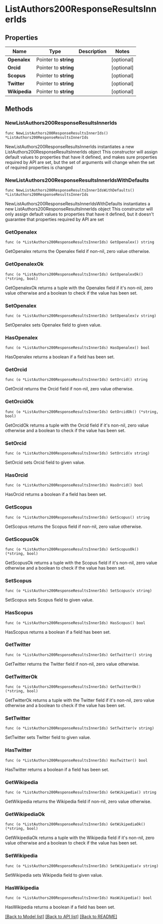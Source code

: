 # ListAuthors200ResponseResultsInnerIds

## Properties

Name | Type | Description | Notes
------------ | ------------- | ------------- | -------------
**Openalex** | Pointer to **string** |  | [optional] 
**Orcid** | Pointer to **string** |  | [optional] 
**Scopus** | Pointer to **string** |  | [optional] 
**Twitter** | Pointer to **string** |  | [optional] 
**Wikipedia** | Pointer to **string** |  | [optional] 

## Methods

### NewListAuthors200ResponseResultsInnerIds

`func NewListAuthors200ResponseResultsInnerIds() *ListAuthors200ResponseResultsInnerIds`

NewListAuthors200ResponseResultsInnerIds instantiates a new ListAuthors200ResponseResultsInnerIds object
This constructor will assign default values to properties that have it defined,
and makes sure properties required by API are set, but the set of arguments
will change when the set of required properties is changed

### NewListAuthors200ResponseResultsInnerIdsWithDefaults

`func NewListAuthors200ResponseResultsInnerIdsWithDefaults() *ListAuthors200ResponseResultsInnerIds`

NewListAuthors200ResponseResultsInnerIdsWithDefaults instantiates a new ListAuthors200ResponseResultsInnerIds object
This constructor will only assign default values to properties that have it defined,
but it doesn't guarantee that properties required by API are set

### GetOpenalex

`func (o *ListAuthors200ResponseResultsInnerIds) GetOpenalex() string`

GetOpenalex returns the Openalex field if non-nil, zero value otherwise.

### GetOpenalexOk

`func (o *ListAuthors200ResponseResultsInnerIds) GetOpenalexOk() (*string, bool)`

GetOpenalexOk returns a tuple with the Openalex field if it's non-nil, zero value otherwise
and a boolean to check if the value has been set.

### SetOpenalex

`func (o *ListAuthors200ResponseResultsInnerIds) SetOpenalex(v string)`

SetOpenalex sets Openalex field to given value.

### HasOpenalex

`func (o *ListAuthors200ResponseResultsInnerIds) HasOpenalex() bool`

HasOpenalex returns a boolean if a field has been set.

### GetOrcid

`func (o *ListAuthors200ResponseResultsInnerIds) GetOrcid() string`

GetOrcid returns the Orcid field if non-nil, zero value otherwise.

### GetOrcidOk

`func (o *ListAuthors200ResponseResultsInnerIds) GetOrcidOk() (*string, bool)`

GetOrcidOk returns a tuple with the Orcid field if it's non-nil, zero value otherwise
and a boolean to check if the value has been set.

### SetOrcid

`func (o *ListAuthors200ResponseResultsInnerIds) SetOrcid(v string)`

SetOrcid sets Orcid field to given value.

### HasOrcid

`func (o *ListAuthors200ResponseResultsInnerIds) HasOrcid() bool`

HasOrcid returns a boolean if a field has been set.

### GetScopus

`func (o *ListAuthors200ResponseResultsInnerIds) GetScopus() string`

GetScopus returns the Scopus field if non-nil, zero value otherwise.

### GetScopusOk

`func (o *ListAuthors200ResponseResultsInnerIds) GetScopusOk() (*string, bool)`

GetScopusOk returns a tuple with the Scopus field if it's non-nil, zero value otherwise
and a boolean to check if the value has been set.

### SetScopus

`func (o *ListAuthors200ResponseResultsInnerIds) SetScopus(v string)`

SetScopus sets Scopus field to given value.

### HasScopus

`func (o *ListAuthors200ResponseResultsInnerIds) HasScopus() bool`

HasScopus returns a boolean if a field has been set.

### GetTwitter

`func (o *ListAuthors200ResponseResultsInnerIds) GetTwitter() string`

GetTwitter returns the Twitter field if non-nil, zero value otherwise.

### GetTwitterOk

`func (o *ListAuthors200ResponseResultsInnerIds) GetTwitterOk() (*string, bool)`

GetTwitterOk returns a tuple with the Twitter field if it's non-nil, zero value otherwise
and a boolean to check if the value has been set.

### SetTwitter

`func (o *ListAuthors200ResponseResultsInnerIds) SetTwitter(v string)`

SetTwitter sets Twitter field to given value.

### HasTwitter

`func (o *ListAuthors200ResponseResultsInnerIds) HasTwitter() bool`

HasTwitter returns a boolean if a field has been set.

### GetWikipedia

`func (o *ListAuthors200ResponseResultsInnerIds) GetWikipedia() string`

GetWikipedia returns the Wikipedia field if non-nil, zero value otherwise.

### GetWikipediaOk

`func (o *ListAuthors200ResponseResultsInnerIds) GetWikipediaOk() (*string, bool)`

GetWikipediaOk returns a tuple with the Wikipedia field if it's non-nil, zero value otherwise
and a boolean to check if the value has been set.

### SetWikipedia

`func (o *ListAuthors200ResponseResultsInnerIds) SetWikipedia(v string)`

SetWikipedia sets Wikipedia field to given value.

### HasWikipedia

`func (o *ListAuthors200ResponseResultsInnerIds) HasWikipedia() bool`

HasWikipedia returns a boolean if a field has been set.


[[Back to Model list]](../README.md#documentation-for-models) [[Back to API list]](../README.md#documentation-for-api-endpoints) [[Back to README]](../README.md)


